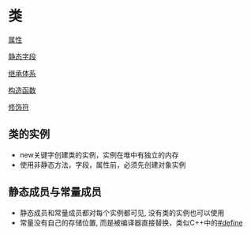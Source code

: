 # 类

[属性](Csharp_Class_Properties.md)

[静态字段](csharp_class_static_field.md.md)

[继承体系](Csharp_Inheritance_System.md)

[构造函数](csharp_class_constructor.md)

[修饰符](csharp_修饰符.md)

## 类的实例

- new关键字创建类的实例，实例在堆中有独立的内存
- 使用非静态方法，字段，属性前，必须先创建对象实例

## 静态成员与常量成员

- 静态成员和常量成员都对每个实例都可见, 没有类的实例也可以使用
- 常量没有自己的存储位置, 而是被编译器直接替换，类似C++中的[\#define](c++_preprocess.md)